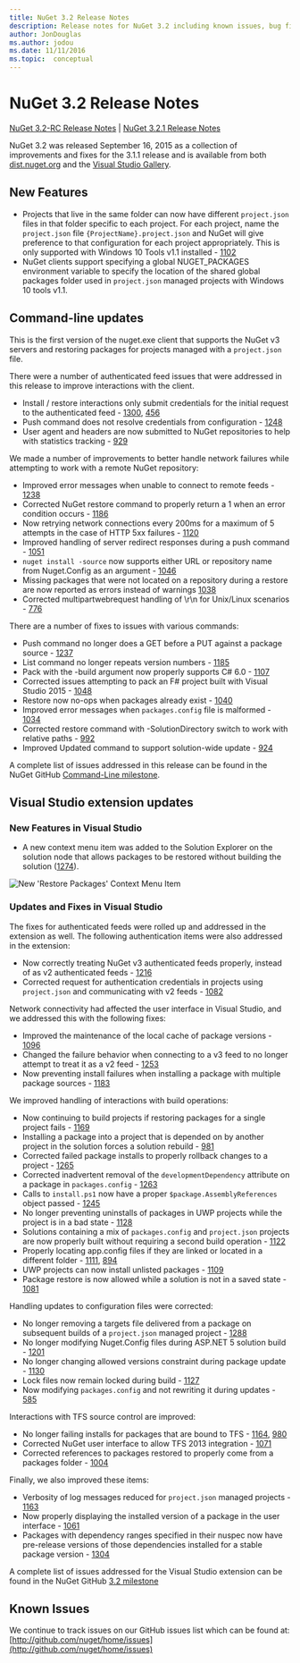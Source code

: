 ```yaml
---
title: NuGet 3.2 Release Notes
description: Release notes for NuGet 3.2 including known issues, bug fixes, added features, and DCRs.
author: JonDouglas
ms.author: jodou
ms.date: 11/11/2016
ms.topic:  conceptual
---
```


# NuGet 3.2 Release Notes

[NuGet 3.2-RC Release Notes](../release-notes/nuget-3.2-RC.md) | [NuGet 3.2.1 Release Notes](../release-notes/nuget-3.2.1.md)

NuGet 3.2 was released September 16, 2015 as a collection of improvements and fixes for the 3.1.1 release and is available from both [dist.nuget.org](http://dist.nuget.org/index.html) and the [Visual Studio Gallery](https://marketplace.visualstudio.com/items?itemName=NuGetTeam.NuGetPackageManagerforVisualStudio2015).

## New Features

* Projects that live in the same folder can now have different `project.json` files in that folder specific to each project.  For each project, name the `project.json` file `{ProjectName}.project.json` and NuGet will give preference to that configuration for each project appropriately.  This is only supported with Windows 10 Tools v1.1 installed -  [1102](https://github.com/NuGet/Home/issues/1102)
* NuGet clients support specifying a global NUGET_PACKAGES environment variable to specify the location of the shared global packages folder used in `project.json` managed projects with Windows 10 tools v1.1.

## Command-line updates

This is the first version of the nuget.exe client that supports the NuGet v3 servers and restoring packages for projects managed with a `project.json` file.

There were a number of authenticated feed issues that were addressed in this release to improve interactions with the client.

* Install / restore interactions only submit credentials for the initial request to the authenticated feed - [1300](https://github.com/NuGet/Home/issues/1300), [456](https://github.com/NuGet/Home/issues/456)
* Push command does not resolve credentials from configuration - [1248](https://github.com/NuGet/Home/issues/1248)
* User agent and headers are now submitted to NuGet repositories to help with statistics tracking - [929](https://github.com/NuGet/Home/issues/929)

We made a number of improvements to better handle network failures while attempting to work with a remote NuGet repository:

* Improved error messages when unable to connect to remote feeds - [1238](https://github.com/NuGet/Home/issues/1238)
* Corrected NuGet restore command to properly return a 1 when an error condition occurs - [1186](https://github.com/NuGet/Home/issues/1186)
* Now retrying network connections every 200ms for a maximum of 5 attempts in the case of HTTP 5xx failures - [1120](https://github.com/NuGet/Home/issues/1120)
* Improved handling of server redirect responses during a push command - [1051](https://github.com/NuGet/Home/issues/1051)
* `nuget install -source` now supports either URL or repository name from Nuget.Config as an argument - [1046](https://github.com/NuGet/Home/issues/1046)
* Missing packages that were not located on a repository during a restore are now reported as errors instead of warnings [1038](https://github.com/NuGet/Home/issues/1038)
* Corrected multipartwebrequest handling of \r\n for Unix/Linux scenarios - [776](https://github.com/NuGet/Home/issues/776)

There are a number of fixes to issues with various commands:

* Push command no longer does a GET before a PUT against a package source - [1237](https://github.com/NuGet/Home/issues/1237)
* List command no longer repeats version numbers - [1185](https://github.com/NuGet/Home/issues/1185)
* Pack with the -build argument now properly supports C# 6.0 - [1107](https://github.com/NuGet/Home/issues/1107)
* Corrected issues attempting to pack an F# project built with Visual Studio 2015 - [1048](https://github.com/NuGet/Home/issues/1048)
* Restore now no-ops when packages already exist - [1040](https://github.com/NuGet/Home/issues/1040)
* Improved error messages when `packages.config` file is malformed - [1034](https://github.com/NuGet/Home/issues/1034)
* Corrected restore command with -SolutionDirectory switch to work with relative paths - [992](https://github.com/NuGet/Home/issues/992)
* Improved Updated command to support solution-wide update - [924](https://github.com/NuGet/Home/issues/924)

A complete list of issues addressed in this release can be found in the NuGet GitHub [Command-Line milestone](https://github.com/nuget/home/issues?utf8=%E2%9C%93&q=is%3Aissue+milestone%3A3.2.0-commandline+is%3Aclosed+-label%3AClosedAs%3ADuplicate).

## Visual Studio extension updates

### New Features in Visual Studio

* A new context menu item was added to the Solution Explorer on the solution node that allows packages to be restored without building the solution ([1274](https://github.com/NuGet/Home/issues/1274)).

![New 'Restore Packages' Context Menu Item](./media/NuGet-3.2/newContextMenu.png)

### Updates and Fixes in Visual Studio

The fixes for authenticated feeds were rolled up and addressed in the extension as well.  The following authentication items were also addressed in the extension:

* Now correctly treating NuGet v3 authenticated feeds properly, instead of as v2 authenticated feeds - [1216](https://github.com/NuGet/Home/issues/1216)
* Corrected request for authentication credentials in projects using `project.json` and communicating with v2 feeds - [1082](https://github.com/NuGet/Home/issues/1082)

Network connectivity had affected the user interface in Visual Studio, and we addressed this with the following fixes:

* Improved the maintenance of the local cache of package versions - [1096](https://github.com/NuGet/Home/issues/1096)
* Changed the failure behavior when connecting to a v3 feed to no longer attempt to treat it as a v2 feed - [1253](https://github.com/NuGet/Home/issues/1253)
* Now preventing install failures when installing a package with multiple package sources - [1183](https://github.com/NuGet/Home/issues/1183)

We improved handling of interactions with build operations:

* Now continuing to build projects if restoring packages for a single project fails - [1169](https://github.com/NuGet/Home/issues/1169)
* Installing a package into a project that is depended on by another project in the solution forces a solution rebuild - [981](https://github.com/NuGet/Home/issues/981)
* Corrected failed package installs to properly rollback changes to a project - [1265](https://github.com/NuGet/Home/issues/1265)
* Corrected inadvertent removal of the `developmentDependency` attribute on a package in `packages.config` - [1263](https://github.com/NuGet/Home/issues/1263)
* Calls to `install.ps1` now have a proper `$package.AssemblyReferences` object passed - [1245](https://github.com/NuGet/Home/issues/1245)
* No longer preventing uninstalls of packages in UWP projects while the project is in a bad state - [1128](https://github.com/NuGet/Home/issues/1128)
* Solutions containing a mix of `packages.config` and `project.json` projects are now properly built without requiring a second build operation - [1122](https://github.com/NuGet/Home/issues/1122)
* Properly locating app.config files if they are linked or located in a different folder - [1111](https://github.com/NuGet/Home/issues/1111), [894](https://github.com/NuGet/Home/issues/894)
* UWP projects can now install unlisted packages - [1109](https://github.com/NuGet/Home/issues/1109)
* Package restore is now allowed while a solution is not in a saved state - [1081](https://github.com/NuGet/Home/issues/1081)

Handling updates to configuration files were corrected:

* No longer removing a targets file delivered from a package on subsequent builds of a `project.json` managed project - [1288](https://github.com/NuGet/Home/issues/1288)
* No longer modifying Nuget.Config files during ASP.NET 5 solution build - [1201](https://github.com/NuGet/Home/issues/1201)
* No longer changing allowed versions constraint during package update - [1130](https://github.com/NuGet/Home/issues/1130)
* Lock files now remain locked during build - [1127](https://github.com/NuGet/Home/issues/1127)
* Now modifying `packages.config` and not rewriting it during updates - [585](https://github.com/NuGet/Home/issues/585)

Interactions with TFS source control are improved:

* No longer failing installs for packages that are bound to TFS - [1164](https://github.com/NuGet/Home/issues/1164), [980](https://github.com/NuGet/Home/issues/980)
* Corrected NuGet user interface to allow TFS 2013 integration - [1071](https://github.com/NuGet/Home/issues/1071)
* Corrected references to packages restored to properly come from a packages folder - [1004](https://github.com/NuGet/Home/issues/1004)

Finally, we also improved these items:

* Verbosity of log messages reduced for `project.json` managed projects - [1163](https://github.com/NuGet/Home/issues/1163)
* Now properly displaying the installed version of a package in the user interface - [1061](https://github.com/NuGet/Home/issues/1061)
* Packages with dependency ranges specified in their nuspec now have pre-release versions of those dependencies installed for a stable package version - [1304](https://github.com/NuGet/Home/issues/1304)

A complete list of issues addressed for the Visual Studio extension can be found in the NuGet GitHub [3.2 milestone](https://github.com/nuget/home/issues?q=is%3Aissue+is%3Aclosed+-label%3AClosedAs%3ADuplicate+milestone%3A3.2)

## Known Issues

We continue to track issues on our GitHub issues list which can be found at: [http://github.com/nuget/home/issues](http://github.com/nuget/home/issues)